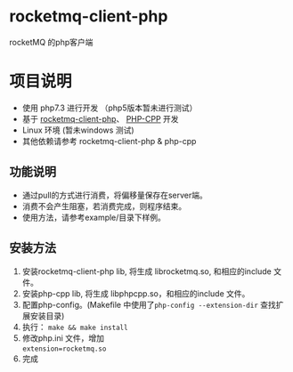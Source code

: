 # rocketmq-client-php

rocketMQ 的php客户端

# 项目说明

* 使用 php7.3 进行开发 （php5版本暂未进行测试）
* 基于 [rocketmq-client-php](https://github.com/apache/rocketmq-client-cpp)、 [PHP-CPP](https://github.com/CopernicaMarketingSoftware/PHP-CPP) 开发
* Linux 环境 (暂未windows 测试)
* 其他依赖请参考 rocketmq-client-php & php-cpp


## 功能说明
*  通过pull的方式进行消费，将偏移量保存在server端。
*  消费不会产生阻塞，若消费完成，则程序结束。  
*  使用方法，请参考example/目录下样例。

## 安装方法

1. 安装rocketmq-client-php lib, 将生成 librocketmq.so, 和相应的include 文件。
2. 安装php-cpp lib, 将生成 libphpcpp.so，和相应的include 文件。
3. 配置php-config。(Makefile 中使用了`php-config --extension-dir` 查找扩展安装目录)
4. 执行： `make && make install`
5.  修改php.ini 文件，增加  
	`extension=rocketmq.so`  
6. 完成
